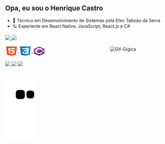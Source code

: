 <h2>Opa, eu sou o Henrique Castro</h2>


- 📘 Técnico em Desenvolvimento de Sistemas pela Etec Taboão da Serra
- 🪐 Experiente em React Native, JavaScript, React.js e C#

<div>
  <a href="https://github.com/Rickkcastro">
  <img height="150em" src="https://github-readme-stats.vercel.app/api?username=Rickkcastro&show_icons=true&theme=tokyonight&include_all_commits=true&count_private=true"/>
  <img height="150em" src="https://github-readme-stats.vercel.app/api/top-langs/?username=Rickkcastro&layout=compact&langs_count=16&theme=dracula"/>
</div>

<div style="display: inline_block"><br>
  <img align="center" alt="Gigica-HTML" height="30" width="40" src="https://raw.githubusercontent.com/devicons/devicon/master/icons/html5/html5-original.svg">
  <img align="center" alt="Gigica-CSS" height="30" width="40" src="https://raw.githubusercontent.com/devicons/devicon/master/icons/css3/css3-original.svg">
  <img align="center" alt="Gigica-Csharp" height="30" width="40" src="https://raw.githubusercontent.com/devicons/devicon/master/icons/csharp/csharp-original.svg">
  <img align="right" alt="Gif-Gigica" height="160" width="170" src="https://cdn.discordapp.com/attachments/899060736406466610/1069672244206370897/Design_sem_nome_1.gif">
</div>

<div> <br>
  <a href="https://instagram.com/gi_nevesrodrigues/" target="_blank"><img src="https://img.shields.io/badge/-Instagram-%23E4405F?style=for-the-badge&logo=instagram&logoColor=white" target="_blank"></a>
 <a href="jojoleiteninho17#6784" target="_blank"><img src="https://img.shields.io/badge/Discord-7289DA?style=for-the-badge&logo=discord&logoColor=white" target="_blank"></a> 
  <a href = "giovanna.neves2007@gmail.com"><img src="https://img.shields.io/badge/-Gmail-%23333?style=for-the-badge&logo=gmail&logoColor=white" target="_blank"></a>
  
  #
  
   ![Snake animation](https://github.com/Rickkcastro/Rickkcastro/blob/output/github-contribution-grid-snake.svg)
  
</div>
